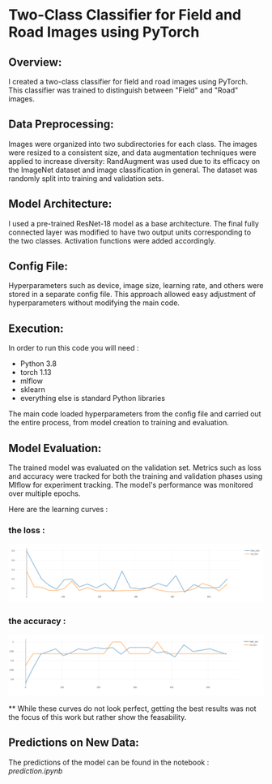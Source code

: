 # Two-Class Classifier for Field and Road Images using PyTorch


## Overview:

I created a two-class classifier for field and road images using PyTorch. This classifier was trained to distinguish between "Field" and "Road" images.

## Data Preprocessing:

Images were organized into two subdirectories for each class. The images were resized to a consistent size, and data augmentation techniques were applied to increase diversity: RandAugment was used due to its efficacy on the ImageNet dataset and image classification in general. The dataset was randomly split into training and validation sets.

## Model Architecture:

I used a pre-trained ResNet-18 model as a base architecture. The final fully connected layer was modified to have two output units corresponding to the two classes. Activation functions were added accordingly.

## Config File:

Hyperparameters such as device, image size, learning rate, and others were stored in a separate config file. This approach allowed easy adjustment of hyperparameters without modifying the main code.

## Execution:
In order to run this code you will need : 

- Python 3.8
- torch 1.13
- mlflow
- sklearn
- everything else is standard Python libraries

The main code loaded hyperparameters from the config file and carried out the entire process, from model creation to training and evaluation.

## Model Evaluation:

The trained model was evaluated on the validation set. Metrics such as loss and accuracy were tracked for both the training and validation phases using Mlflow for experiment tracking. The model's performance was monitored over multiple epochs.

Here are the learning curves : 

### the loss :
![Alt text](assets/image.png)


### the accuracy :
![Alt text](assets/image-1.png)

** While these curves do not look perfect, getting the best results was not the focus of this work but rather show the feasability.
 
## Predictions on New Data:

The predictions of the model can be found in the notebook : *prediction.ipynb*